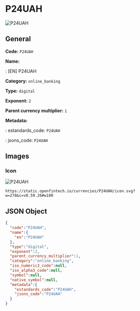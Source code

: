 
# P24UAH 
![P24UAH](https://static.openfintech.io/currencies/P24UAH/icon.svg?w=278&c=v0.59.26#w100)  

## General 
 
**Code:** `P24UAH` 
 
**Name:** 
 
:	[EN] P24UAH 
 
**Category:** `online_banking` 
 
**Type:** `digital` 
 
**Exponent:** `2` 
 
**Parent currency multiplier:** `1` 
 
**Metadata:** 
 
:	estandards_code: `P24UAH` 
 
:	jsons_code: `P24UAH` 
 

## Images 

### Icon 
 
![P24UAH](https://static.openfintech.io/currencies/P24UAH/icon.svg?w=278&c=v0.59.26#w100)  

```
https://static.openfintech.io/currencies/P24UAH/icon.svg?w=278&c=v0.59.26#w100
```  

## JSON Object 

```json
{
  "code":"P24UAH",
  "name":{
    "en":"P24UAH"
  },
  "type":"digital",
  "exponent":2,
  "parent_currency_multiplier":1,
  "category":"online_banking",
  "iso_numeric3_code":null,
  "iso_alpha3_code":null,
  "symbol":null,
  "native_symbol":null,
  "metadata":{
    "estandards_code":"P24UAH",
    "jsons_code":"P24UAH"
  }
}
```  
